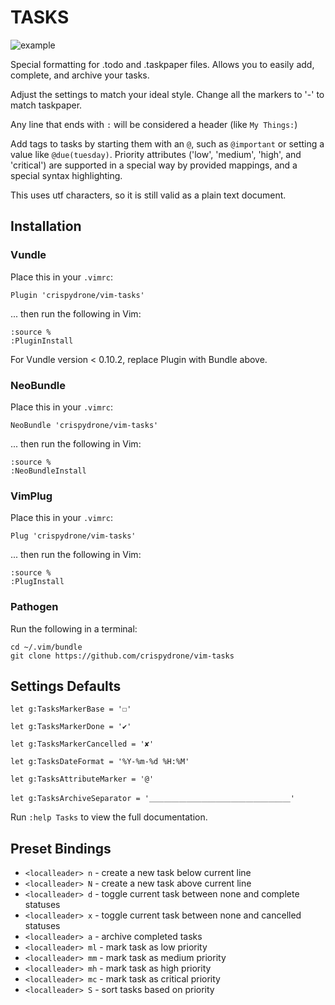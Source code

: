 # TASKS

![example](https://raw.githubusercontent.com/irrationalistic/atom-tasks/master/images/tasks_example.png)

Special formatting for .todo and .taskpaper files. Allows you to easily add, complete, and archive your tasks.

Adjust the settings to match your ideal style. Change all the markers to '-' to match taskpaper.

Any line that ends with `:` will be considered a header (like `My Things:`)

Add tags to tasks by starting them with an `@`, such as `@important` or setting a value like `@due(tuesday)`. Priority attributes ('low', 'medium', 'high', and 'critical') are supported in a special way by provided mappings, and a special syntax highlighting.

This uses utf characters, so it is still valid as a plain text document.

## Installation
### Vundle
Place this in your `.vimrc`:

    Plugin 'crispydrone/vim-tasks'

... then run the following in Vim:

    :source %
    :PluginInstall

For Vundle version < 0.10.2, replace Plugin with Bundle above.

### NeoBundle
Place this in your `.vimrc`:

    NeoBundle 'crispydrone/vim-tasks'

... then run the following in Vim:

    :source %
    :NeoBundleInstall

### VimPlug
Place this in your `.vimrc`:

    Plug 'crispydrone/vim-tasks'

... then run the following in Vim:

    :source %
    :PlugInstall

### Pathogen
Run the following in a terminal:

    cd ~/.vim/bundle
    git clone https://github.com/crispydrone/vim-tasks

## Settings Defaults

`let g:TasksMarkerBase = '☐'`

`let g:TasksMarkerDone = '✔'`

`let g:TasksMarkerCancelled = '✘'`

`let g:TasksDateFormat = '%Y-%m-%d %H:%M'`

`let g:TasksAttributeMarker = '@'`

`let g:TasksArchiveSeparator = '＿＿＿＿＿＿＿＿＿＿＿＿＿＿＿＿＿＿＿'`

Run `:help Tasks` to view the full documentation.

## Preset Bindings
+ `<localleader> n`  - create a new task below current line
+ `<localleader> N`  - create a new task above current line
+ `<localleader> d`  - toggle current task between none and complete statuses
+ `<localleader> x`  - toggle current task between none and cancelled statuses
+ `<localleader> a`  - archive completed tasks
+ `<localleader> ml` - mark task as low priority
+ `<localleader> mm` - mark task as medium priority
+ `<localleader> mh` - mark task as high priority
+ `<localleader> mc` - mark task as critical priority
+ `<localleader> S`  - sort tasks based on priority

